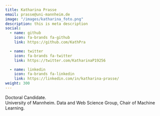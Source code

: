 ```yaml
---
title: Katharina Prasse
email: prasse@uni-mannheim.de
image: "/images/katharina_foto.png"
description: this is meta description
social:
  - name: github
    icon: fa-brands fa-github
    link: https://github.com/KathPra

  - name: twitter
    icon: fa-brands fa-twitter
    link: https://twitter.com/KatharinaP19256

  - name: linkedin
    icon: fa-brands fa-linkedin
    link: https://linkedin.com/in/katharina-prasse/
weight: 300
---
```


Doctoral Candidate. <br>
University of Mannheim.
Data and Web Science Group, Chair of Machine Learning. 